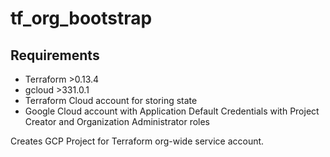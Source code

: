 # tf_org_bootstrap

## Requirements

* Terraform >0.13.4
* gcloud >331.0.1
* Terraform Cloud account for storing state 
* Google Cloud account with Application Default Credentials with Project Creator and Organization Administrator roles


Creates GCP Project for Terraform org-wide service account.
